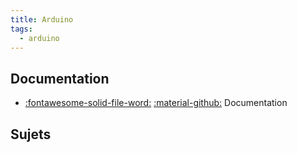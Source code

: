 ```yaml
---
title: Arduino 
tags:
  - arduino
---
```


[comment]: <> (Généré automatiquement par make_page_systemes.py, creation_fichiers_systemes)

## Documentation 
- [:fontawesome-solid-file-word:](https://github.com/xpessoles/TP_Documents_PSI/raw/master/90_Arduino/90_Documentation_Arduino.docx) [:material-github:](https://github.com/xpessoles/TP_Documents_PSI/tree/master/90_Arduino)   Documentation 

## Sujets 
